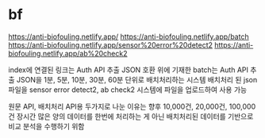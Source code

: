 # bf
https://anti-biofouling.netlify.app/
https://anti-biofouling.netlify.app/batch
https://anti-biofouling.netlify.app/sensor%20error%20detect2
https://anti-biofouling.netlify.app/ab%20check2



index에 연결된 링크는 Auth API 추출 JSON 호환
위에 기재한 batch는 Auth API 추출 JSON을 1분, 5분, 10분, 30분, 60분 단위로 배치처리하는 시스템
배치처리 된 json 파일을 sensor error detect2, ab check2 시스템에 파일을 업로드하여 사용 가능

원문 API, 배치처리 API용 두가지로 나눈 이유는 향후 10,000건, 20,000건, 100,000건 장시간 많은 양의 데이터를 한번에 처리하는 게 아닌
배치처리된 데이터를 기반으로 비교 분석을 수행하기 위함
